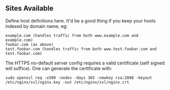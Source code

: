 Sites Available
---------------

Define host definitions here.
It'd be a good thing if you keep your hosts indexed by domain name, eg:

```
example.com (handles traffic from both www.example.com and example.com)
foobar.com (as above)
test.foobar.com (handles traffic from both www.test.foobar.com and test.foobar.com)
```
The HTTPS no-default server config requires a valid certificate (self signed will suffice).
One can generate the certificate with: 
```
sudo openssl req -x509 -nodes -days 365 -newkey rsa:2048 -keyout /etc/nginx/ssl/nginx.key -out /etc/nginx/ssl/nginx.crt
```

